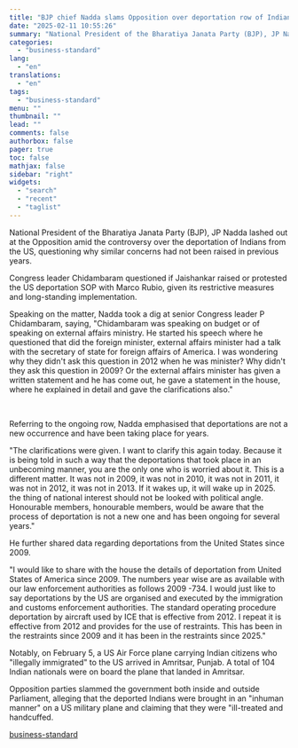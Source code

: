 ```yaml
---
title: "BJP chief Nadda slams Opposition over deportation row of Indians from US"
date: "2025-02-11 10:55:26"
summary: "National President of the Bharatiya Janata Party (BJP), JP Nadda lashed out at the Opposition amid the controversy over the deportation of Indians from the US, questioning why similar concerns had not been raised in previous years. Congress leader Chidambaram questioned if Jaishankar raised or protested the US deportation SOP..."
categories:
  - "business-standard"
lang:
  - "en"
translations:
  - "en"
tags:
  - "business-standard"
menu: ""
thumbnail: ""
lead: ""
comments: false
authorbox: false
pager: true
toc: false
mathjax: false
sidebar: "right"
widgets:
  - "search"
  - "recent"
  - "taglist"
---
```


National President of the Bharatiya Janata Party (BJP), JP Nadda lashed out at the Opposition amid the controversy over the deportation of Indians from the US, questioning why similar concerns had not been raised in previous years.

Congress leader Chidambaram questioned if Jaishankar raised or protested the US deportation SOP with Marco Rubio, given its restrictive measures and long-standing implementation.

Speaking on the matter, Nadda took a dig at senior Congress leader P Chidambaram, saying, "Chidambaram was speaking on budget or of speaking on external affairs ministry. He started his speech where he questioned that did the foreign minister, external affairs minister had a talk with the secretary of state for foreign affairs of America. I was wondering why they didn't ask this question in 2012 when he was minister? Why didn't they ask this question in 2009? Or the external affairs minister has given a written statement and he has come out, he gave a statement in the house, where he explained in detail and gave the clarifications also."

 

Referring to the ongoing row, Nadda emphasised that deportations are not a new occurrence and have been taking place for years.

"The clarifications were given. I want to clarify this again today. Because it is being told in such a way that the deportations that took place in an unbecoming manner, you are the only one who is worried about it. This is a different matter. It was not in 2009, it was not in 2010, it was not in 2011, it was not in 2012, it was not in 2013. If it wakes up, it will wake up in 2025. the thing of national interest should not be looked with political angle. Honourable members, honourable members, would be aware that the process of deportation is not a new one and has been ongoing for several years."

He further shared data regarding deportations from the United States since 2009.

"I would like to share with the house the details of deportation from United States of America since 2009. The numbers year wise are as available with our law enforcement authorities as follows 2009 -734. I would just like to say deportations by the US are organised and executed by the immigration and customs enforcement authorities. The standard operating procedure deportation by aircraft used by ICE that is effective from 2012. I repeat it is effective from 2012 and provides for the use of restraints. This has been in the restraints since 2009 and it has been in the restraints since 2025."

Notably, on February 5, a US Air Force plane carrying Indian citizens who "illegally immigrated" to the US arrived in Amritsar, Punjab. A total of 104 Indian nationals were on board the plane that landed in Amritsar.

Opposition parties slammed the government both inside and outside Parliament, alleging that the deported Indians were brought in an "inhuman manner" on a US military plane and claiming that they were "ill-treated and handcuffed.

[business-standard](https://www.business-standard.com/politics/bjp-chief-nadda-slams-opposition-over-deportation-row-of-indians-from-us-125021100047_1.html)
